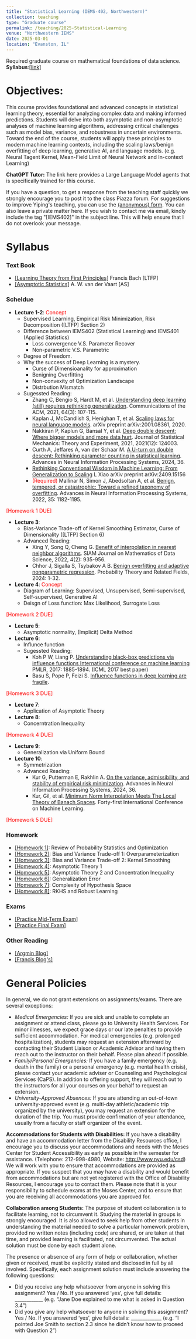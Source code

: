 ```yaml
---
title: "Statistical Learning (IEMS-402, Northwestern)"
collection: teaching
type: "Graduate course"
permalink: /teaching/2025-Statistical-Learning
venue: "Northwestern IEMS"
date: 2025-03-01
location: "Evanston, IL"
---
```



Required graduate course on mathematical foundations of data science. **Syllabus**:[[link]](https://docs.google.com/document/d/1n9GF09jiJ5Nfmd1dlQoMNsgoWvffcpU36zzZ-Bc5iug/edit?usp=sharing)


Objectives:
======
This course provides foundational and advanced concepts in statistical learning theory, essential for analyzing complex data and making informed predictions. Students will delve into both asymptotic and non-asymptotic analyses of machine learning algorithms, addressing critical challenges such as model bias, variance, and robustness in uncertain environments. Toward the end of the course, students will apply these principles to modern machine learning contexts, including the scaling laws/benign overfitting of deep learning, generative AI, and language models. (e.g. Neural Tagent Kernel, Mean-Field Limit of Neural Network and In-context Learning)

**ChatGPT Tutor:** The link here provides a Large Language Model agents that is specifically trained for this course.

If you have a question, to get a response from the teaching staff quickly we strongly encourage you to post it to the class Piazza forum. For suggestions to improve Yiping's teaching, you can use the [(anonymous) form](https://forms.gle/Dtw6PRFdnbk8NQWRA). You can also leave a private matter here. If you wish to contact me via email, kindly include the tag "[IEMS402]" in the subject line. This will help ensure that I do not overlook your message.

Syllabus
======
### Text Book
- [[Learning Theory from First Principles]](https://www.di.ens.fr/~fbach/ltfp_book.pdf ) Francis Bach [LTFP]
- [[Asymptotic Statistics]](https://www.cambridge.org/core/books/asymptotic-statistics/A3C7DAD3F7E66A1FA60E9C8FE132EE1D) A. W. van der Vaart [AS]


### Scheldue
- **Lecture 1-2**: <font color=red>Concept</font>
  - Supervised Learning, Empirical Risk Minimization, Risk Decomposition ([LTFP] Section 2)
  - Difference between IEMS402 (Statistical Learning) and IEMS401 (Applied Statistics)
    - Loss convergence V.S. Parameter Recover
    - Non-parametric V.S. Parametric
  - Degree of Freedom.
  - Why the success of Deep Learning is a mystery.
    - Curse of Dimensioanality for approximation
    - Benigning Overfitting
    - Non-convexity of Optimization Landscape
    - Distrbution Mismatch
  - Sugessted Reading:
    - Zhang C, Bengio S, Hardt M, et al. [Understanding deep learning (still) requires rethinking generalization](https://dl.acm.org/doi/10.1145/3446776). Communications of the ACM, 2021, 64(3): 107-115.
    - Kaplan J, McCandlish S, Henighan T, et al. [Scaling laws for neural language models](https://arxiv.org/abs/2001.08361). arXiv preprint arXiv:2001.08361, 2020.
    - Nakkiran P, Kaplun G, Bansal Y, et al. [Deep double descent: Where bigger models and more data hurt](https://arxiv.org/abs/1912.02292). Journal of Statistical Mechanics: Theory and Experiment, 2021, 2021(12): 124003.
    - Curth A, Jeffares A, van der Schaar M. [A U-turn on double descent: Rethinking parameter counting in statistical learning](https://arxiv.org/abs/2310.18988). Advances in Neural Information Processing Systems, 2024, 36.
    - [Rethinking Conventional Wisdom in Machine Learning: From Generalization to Scaling](https://arxiv.org/abs/2409.15156) L Xiao arXiv preprint arXiv:2409.15156
    - <font color=red>(Required)</font> Mallinar N, Simon J, Abedsoltan A, et al. [Benign, tempered, or catastrophic: Toward a refined taxonomy of overfitting](https://proceedings.neurips.cc/paper_files/paper/2022/hash/08342dc6ab69f23167b4123086ad4d38-Abstract-Conference.html). Advances in Neural Information Processing Systems, 2022, 35: 1182-1195.

<font color=red>[Homework 1 DUE]</font>

- **Lecture 3**:
  - Bias-Variance Trade-off of Kernel Smoothing Estimator, Curse of Dimensionality ([LTFP] Section 6)
  - Advanced Reading:
    - Xing Y, Song Q, Cheng G. [Benefit of interpolation in nearest neighbor algorithms](https://arxiv.org/abs/2202.11817). SIAM Journal on Mathematics of Data Science, 2022, 4(2): 935-956.
    - Chhor J, Sigalla S, Tsybakov A B. [Benign overfitting and adaptive nonparametric regression](https://link.springer.com/article/10.1007/s00440-024-01278-0). Probability Theory and Related Fields, 2024: 1-32.
- **Lecture 4**: <font color=red>Concept</font>
  - Diagram of Learning: Supervised, Unsupervised, Semi-supervised, Self-supervised, Generative AI
  - Deisgn of Loss function: Max Likelihood, Surrogate Loss

<font color=red>[Homework 2 DUE]</font>

- **Lecture 5**:
  - Asymptotic normality, (Implicit) Delta Method
- **Lecture 6**:
  - Influnce function
  - Sugessted Reading:
    - Koh P W, Liang P. [Understanding black-box predictions via influence functions International conference on machine learning](https://proceedings.mlr.press/v70/koh17a/koh17a.pdf) PMLR, 2017: 1885-1894. (ICML 2017 best paper)
    - Basu S, Pope P, Feizi S. [Influence functions in deep learning are fragile](https://arxiv.org/abs/2006.14651).

<font color=red>[Homework 3 DUE]</font>

- **Lecture 7**:
  - Application of Asymptotic Theory
- **Lecture 8**:
  - Concerntration Inequality

<font color=red>[Homework 4 DUE]</font>

- **Lecture 9**:
  - Generalization via Uniform Bound
- **Lecture 10**:
  - Symmetrization
  - Advanced Reading:
    - Kur G, Putterman E, Rakhlin A. [On the variance, admissibility, and stability of empirical risk minimization](https://arxiv.org/abs/2305.18508). Advances in Neural Information Processing Systems, 2024, 36.
    - Kur, Gil, et al. [Minimum Norm Interpolation Meets The Local Theory of Banach Spaces](https://openreview.net/forum?id=G4b32bKnBy). Forty-first International Conference on Machine Learning.

<font color=red>[Homework 5 DUE]</font>
### Homework
- [[Homework 1]](https://2prime.github.io/files/IEMS402/IEMS_402_Homework1.pdf): Review of Probability Statistics and Optimization
- [[Homework 2]](https://2prime.github.io/files/IEMS402/IEMS_402_Homework2.pdf): Bias and Variance Trade-off 1: Overparameterization
- [[Homework 3]](https://2prime.github.io/files/IEMS402/IEMS_402_Homework3.pdf): Bias and Variance Trade-off 2: Kernel Smoothing
- [[Homework 4]](https://2prime.github.io/files/IEMS402/IEMS_402_Homework4.pdf): Asymptotic Theory 1
- [[Homework 5]](https://2prime.github.io/files/IEMS402/IEMS_402_Homework5.pdf): Asymptotic Theory 2 and Concentration Inequality
- [[Homework 6]](https://2prime.github.io/files/IEMS402/IEMS_402_Homework6.pdf): Generalization Error
- [[Homework 7]](https://2prime.github.io/files/IEMS402/IEMS_402_Homework7.pdf): Complexity of Hypothesis Space
- [[Homework 8]](https://2prime.github.io/files/IEMS402/IEMS_402_Homework8.pdf): RKHS and Robust Learning

### Exams
- [[Practice Mid-Term Exam]]()
- [[Practice Final Exam]]()

### Other Reading
- [[Argmin Blog]](https://www.argmin.net/archive?sort=new)
- [[Francis Blog's]](https://francisbach.com/)

General Policies
======

In general, we do not grant extensions on assignments/exams. There are several exceptions:

- *Medical Emergencies:* If you are sick and unable to complete an assignment or attend class, please go to University Health Services. For minor illnesses, we expect grace days or our late penalties to provide sufficient accommodation. For medical emergencies (e.g. prolonged hospitalization), students may request an extension afterward by contacting their Student Liaison or Academic Advisor and having them reach out to the instructor on their behalf. Please plan ahead if possible.
- *Family/Personal Emergencies:* If you have a family emergency (e.g. death in the family) or a personal emergency (e.g. mental health crisis), please contact your academic adviser or Counseling and Psychological Services (CaPS). In addition to offering support, they will reach out to the instructors for all your courses on your behalf to request an extension.
- *University-Approved Absences:* If you are attending an out-of-town university-approved event (e.g. multi-day athletic/academic trip organized by the university), you may request an extension for the duration of the trip. You must provide confirmation of your attendance, usually from a faculty or staff organizer of the event.

**Accommodations for Students with Disabilities:** If you have a disability and have an accommodation letter from the Disability Resources office, I encourage you to discuss your accommodations and needs with the Moses Center for Student Accessibility as early as possible in the semester for assistance. (Telephone: 212-998-4980, Website: http://www.nyu.edu/csd) We will work with you to ensure that accommodations are provided as appropriate. If you suspect that you may have a disability and would benefit from accommodations but are not yet registered with the Office of Disability Resources, I encourage you to contact them. Please note that it is your responsibility to schedule exams at the Moses Center, and to ensure that you are receiving all accommodations you are approved for.


**Collaboration among Students:** The purpose of student collaboration is to facilitate learning, not to circumvent it. Studying the material in groups is strongly encouraged. It is also allowed to seek help from other students in understanding the material needed to solve a particular homework problem, provided no written notes (including code) are shared, or are taken at that time, and provided learning is facilitated, not circumvented. The actual solution must be done by each student alone.

The presence or absence of any form of help or collaboration, whether given or received, must be explicitly stated and disclosed in full by all involved. Specifically, each assignment solution must include answering the following questions:

- Did you receive any help whatsoever from anyone in solving this assignment? Yes / No.
If you answered ‘yes’, give full details: ____________
(e.g. “Jane Doe explained to me what is asked in Question 3.4”)
- Did you give any help whatsoever to anyone in solving this assignment? Yes / No.
If you answered ‘yes’, give full details: _____________
(e.g. “I pointed Joe Smith to section 2.3 since he didn’t know how to proceed with Question 2”)
